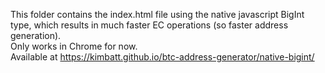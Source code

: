 This folder contains the index.html file using the native javascript BigInt type, which results in much faster EC operations (so faster address generation).  
Only works in Chrome for now.  
Available at https://kimbatt.github.io/btc-address-generator/native-bigint/